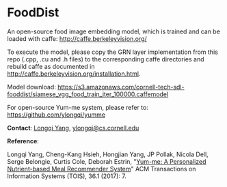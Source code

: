 # FoodDist
An open-source food image embedding model, which is trained and can be loaded with caffe: http://caffe.berkeleyvision.org/

To execute the model, please copy the GRN layer implementation from this repo (.cpp, .cu and .h files) to the corresponding caffe directories and rebuild caffe as documented in http://caffe.berkeleyvision.org/installation.html.

Model download: https://s3.amazonaws.com/cornell-tech-sdl-fooddist/siamese_vgg_food_train_iter_100000.caffemodel

For open-source Yum-me system, please refer to: https://github.com/ylongqi/yumme

**Contact**: [Longqi Yang](http://www.cs.cornell.edu/~ylongqi), ylongqi@cs.cornell.edu

**Reference**: 

Longqi Yang, Cheng-Kang Hsieh, Hongjian Yang, JP Pollak, Nicola Dell, Serge Belongie, Curtis Cole, Deborah Estrin, "[Yum-me: A Personalized Nutrient-based Meal Recommender System](http://www.cs.cornell.edu/~ylongqi/publication/tois17/)" ACM Transactions on Information Systems (TOIS), 36.1 (2017): 7.




